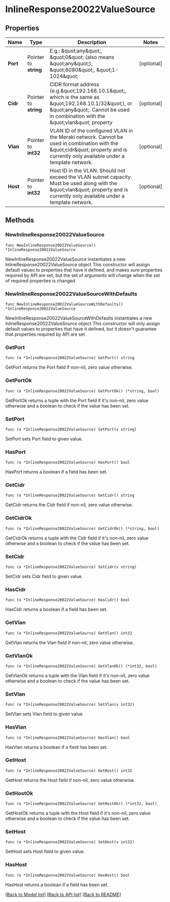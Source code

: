 # InlineResponse20022ValueSource

## Properties

Name | Type | Description | Notes
------------ | ------------- | ------------- | -------------
**Port** | Pointer to **string** | E.g.: \&quot;any\&quot;, \&quot;0\&quot; (also means \&quot;any\&quot;), \&quot;8080\&quot;, \&quot;1-1024\&quot; | [optional] 
**Cidr** | Pointer to **string** | CIDR format address (e.g.\&quot;192.168.10.1\&quot;, which is the same as \&quot;192.168.10.1/32\&quot;), or \&quot;any\&quot;. Cannot be used in combination with the \&quot;vlan\&quot; property | [optional] 
**Vlan** | Pointer to **int32** | VLAN ID of the configured VLAN in the Meraki network. Cannot be used in combination with the \&quot;cidr\&quot; property and is currently only available under a template network. | [optional] 
**Host** | Pointer to **int32** | Host ID in the VLAN. Should not exceed the VLAN subnet capacity. Must be used along with the \&quot;vlan\&quot; property and is currently only available under a template network. | [optional] 

## Methods

### NewInlineResponse20022ValueSource

`func NewInlineResponse20022ValueSource() *InlineResponse20022ValueSource`

NewInlineResponse20022ValueSource instantiates a new InlineResponse20022ValueSource object
This constructor will assign default values to properties that have it defined,
and makes sure properties required by API are set, but the set of arguments
will change when the set of required properties is changed

### NewInlineResponse20022ValueSourceWithDefaults

`func NewInlineResponse20022ValueSourceWithDefaults() *InlineResponse20022ValueSource`

NewInlineResponse20022ValueSourceWithDefaults instantiates a new InlineResponse20022ValueSource object
This constructor will only assign default values to properties that have it defined,
but it doesn't guarantee that properties required by API are set

### GetPort

`func (o *InlineResponse20022ValueSource) GetPort() string`

GetPort returns the Port field if non-nil, zero value otherwise.

### GetPortOk

`func (o *InlineResponse20022ValueSource) GetPortOk() (*string, bool)`

GetPortOk returns a tuple with the Port field if it's non-nil, zero value otherwise
and a boolean to check if the value has been set.

### SetPort

`func (o *InlineResponse20022ValueSource) SetPort(v string)`

SetPort sets Port field to given value.

### HasPort

`func (o *InlineResponse20022ValueSource) HasPort() bool`

HasPort returns a boolean if a field has been set.

### GetCidr

`func (o *InlineResponse20022ValueSource) GetCidr() string`

GetCidr returns the Cidr field if non-nil, zero value otherwise.

### GetCidrOk

`func (o *InlineResponse20022ValueSource) GetCidrOk() (*string, bool)`

GetCidrOk returns a tuple with the Cidr field if it's non-nil, zero value otherwise
and a boolean to check if the value has been set.

### SetCidr

`func (o *InlineResponse20022ValueSource) SetCidr(v string)`

SetCidr sets Cidr field to given value.

### HasCidr

`func (o *InlineResponse20022ValueSource) HasCidr() bool`

HasCidr returns a boolean if a field has been set.

### GetVlan

`func (o *InlineResponse20022ValueSource) GetVlan() int32`

GetVlan returns the Vlan field if non-nil, zero value otherwise.

### GetVlanOk

`func (o *InlineResponse20022ValueSource) GetVlanOk() (*int32, bool)`

GetVlanOk returns a tuple with the Vlan field if it's non-nil, zero value otherwise
and a boolean to check if the value has been set.

### SetVlan

`func (o *InlineResponse20022ValueSource) SetVlan(v int32)`

SetVlan sets Vlan field to given value.

### HasVlan

`func (o *InlineResponse20022ValueSource) HasVlan() bool`

HasVlan returns a boolean if a field has been set.

### GetHost

`func (o *InlineResponse20022ValueSource) GetHost() int32`

GetHost returns the Host field if non-nil, zero value otherwise.

### GetHostOk

`func (o *InlineResponse20022ValueSource) GetHostOk() (*int32, bool)`

GetHostOk returns a tuple with the Host field if it's non-nil, zero value otherwise
and a boolean to check if the value has been set.

### SetHost

`func (o *InlineResponse20022ValueSource) SetHost(v int32)`

SetHost sets Host field to given value.

### HasHost

`func (o *InlineResponse20022ValueSource) HasHost() bool`

HasHost returns a boolean if a field has been set.


[[Back to Model list]](../README.md#documentation-for-models) [[Back to API list]](../README.md#documentation-for-api-endpoints) [[Back to README]](../README.md)


